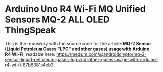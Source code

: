 # Arduino Uno R4 Wi-Fi MQ Unified Sensors MQ-2 ALL OLED ThingSpeak

This is the repository with the source code for the article: **MQ-2 Sensor (Liquid Petroleum Gases "LPG" and other gases) usage with Arduino R4 Wi-Fi**, readable here: https://medium.com/@androidcrypto/mq-2-sensor-liquid-petroleum-gases-lpg-and-other-gases-usage-with-arduino-r4-wi-fi-87b6381b4eb3
